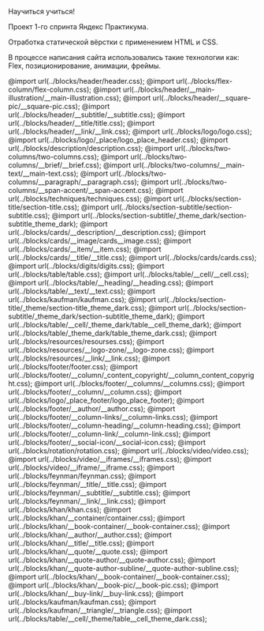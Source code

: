 Научиться учиться!

Проект 1-го спринта Яндекс Практикума.


Отработка статической вёрстки с применением HTML и CSS.

В процессе написания сайта использовались такие технологии как:
Flex, позиционирование, анимации, фреймы.




@import url(../blocks/header/header.css);
@import url(../blocks/flex-column/flex-column.css);
@import url(../blocks/header/__main-illustration/__main-illustration.css);
@import url(../blocks/header/__square-pic/__square-pic.css);
@import url(../blocks/header/__subtitle/__subtitle.css);
@import url(../blocks/header/__title/title.css);
@import url(../blocks/header/__link/__link.css);
@import url(../blocks/logo/logo.css);
@import url(../blocks/logo/_place/logo_place_header.css);
@import url(../blocks/description/description.css);
@import url(../blocks/two-columns/two-columns.css);
@import url(../blocks/two-columns/__brief/__brief.css);
@import url(../blocks/two-columns/__main-text/__main-text.css);
@import url(../blocks/two-columns/__paragraph/__paragraph.css);
@import url(../blocks/two-columns/__span-accent/__span-accent.css);
@import url(../blocks/techniques/techniques.css);
@import url(../blocks/section-title/section-title.css);
@import url(../blocks/section-subtitle/section-subtitle.css);
@import url(../blocks/section-subtitle/_theme_dark/section-subtitle_theme_dark);
@import url(../blocks/cards/__description/__description.css);
@import url(../blocks/cards/__image/cards__image.css);
@import url(../blocks/cards/__item/__item.css);
@import url(../blocks/cards/__title/__title.css);
@import url(../blocks/cards/cards.css);
@import url(../blocks/digits/digits.css);
@import url(../blocks/table/table.css);
@import url(../blocks/table/__cell/__cell.css);
@import url(../blocks/table/__heading/__heading.css);
@import url(../blocks/table/__text/__text.css);
@import url(../blocks/kaufman/kaufman.css);
@import url(../blocks/section-title/_theme/section-title_theme_dark.css);
@import url(../blocks/section-subtitle/_theme_dark/section-subtitle_theme_dark);
@import url(../blocks/table/__cell/_theme_dark/table__cell_theme_dark);
@import url(../blocks/table/_theme_dark/table_theme_dark.css);
@import url(../blocks/resources/resourses.css);
@import url(../blocks/resources/__logo-zone/__logo-zone.css);
@import url(../blocks/resources/__link/__link.css);
@import url(../blocks/footer/footer.css);
@import url(../blocks/footer/__column/_content_copyright/__column_content_copyright.css);
@import url(../blocks/footer/__columns/__columns.css);
@import url(../blocks/footer/__column/__column.css);
@import url(../blocks/logo/_place_footer/logo_place_footer);
@import url(../blocks/footer/__author/__author.css);
@import url(../blocks/footer/__column-links/__column-links.css);
@import url(../blocks/footer/__column-heading/__column-heading.css);
@import url(../blocks/footer/__column-link/__column-link.css);
@import url(../blocks/footer/__social-icon/__social-icon.css);
@import url(../blocks/rotation/rotation.css);
@import url(../blocks/video/video.css);
@import url(../blocks/video/__iframes/__iframes.css);
@import url(../blocks/video/__iframe/__iframe.css);
@import url(../blocks/feynman/feynman.css);
@import url(../blocks/feynman/__title/__title.css);
@import url(../blocks/feynman/__subtitle/__subtitle.css);
@import url(../blocks/feynman/__link/__link.css);
@import url(../blocks/khan/khan.css);
@import url(../blocks/khan/__container/container.css);
@import url(../blocks/khan/__book-container/__book-container.css);
@import url(../blocks/khan/__author/__author.css);
@import url(../blocks/khan/__title/__title.css);
@import url(../blocks/khan/__quote/__quote.css);
@import url(../blocks/khan/__quote-author/__quote-author.css);
@import url(../blocks/khan/__quote-author-subline/__quote-author-subline.css);
@import url(../blocks/khan/__book-container/__book-container.css);
@import url(../blocks/khan/__book-pic/__book-pic.css);
@import url(../blocks/khan/__buy-link/__buy-link.css);
@import url(../blocks/kaufman/kaufman.css);
@import url(../blocks/kaufman/__triangle/__triangle.css);
@import url(../blocks/table/__cell/_theme/table__cell_theme_dark.css);